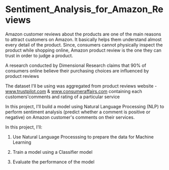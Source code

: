 # Sentiment_Analysis_for_Amazon_Reviews

Amazon customer reviews about the products are one of the main reasons to attract customers on Amazon. 
It basically helps them understand almost every detail of the product. Since, consumers cannot physically inspect the product while shopping online, Amazon product review is the one they can trust in order to judge a product.

A research conducted by Dimensional Research claims that 90% of consumers online believe their purchasing choices are influenced by product reviews

The dataset I'll be using was aggregated from product reviews website - www.trustpilot.com & www.consumeraffairs.com containing each customers'comments and rating of a particular service

In this project, I'll build a model using Natural Language Processing (NLP) to perform sentiment analysis (predict whether a comment is positive or negative) on Amazon customer's comments on their services.

In this project, I'll:

1. Use Natural Language Processsing to prepare the data for Machine Learning

2. Train a model using a Classifier model

3. Evaluate the performance of the model 
